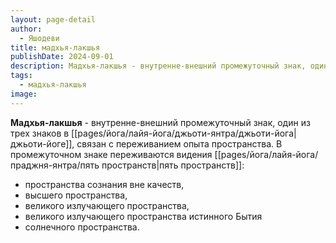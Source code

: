 ```yaml
---
layout: page-detail
author:
  - Яшодеви
title: мадхья-лакшья
publishDate: 2024-09-01
description: Мадхья-лакшья - внутренне-внешний промежуточный знак, один из трех знаков в джьоти-йоге, связан с переживанием опыта пространства. В промежуточном знаке переживаются видения пяти пространств пространства сознания вне качеств, высшего пространства, великого излучающего пространства, великого излучающего пространства истинного Бытия и солнечного пространства.
tags:
  - мадхья-лакшья
image:
---
```

**Мадхья-лакшья** - внутренне-внешний промежуточный знак, один из трех знаков в [[pages/йога/лайя-йога/джьоти-янтра/джьоти-йога|джьоти-йоге]], связан с переживанием опыта пространства. В промежуточном знаке переживаются видения [[pages/йога/лайя-йога/праджня-янтра/пять пространств|пять пространств]]: 

- пространства сознания вне качеств, 
- высшего пространства, 
- великого излучающего пространства, 
- великого излучающего пространства истинного Бытия
- солнечного пространства.

